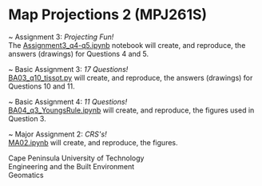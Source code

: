 # Map Projections 2  (MPJ261S) 

~ Assignment 3: *Projecting Fun!*  
The [Assignment3_q4-q5.ipynb](https://github.com/AdrianKriger/mpj261s_MapProjections2/blob/main/Assignment3_q4-q5.ipynb) notebook will create, and reproduce, the answers (drawings)  for Questions 4 and 5.

~ Basic Assignment 3: *17 Questions!*  
[BA03_q10_tissot.py](https://github.com/AdrianKriger/mpj261s_MapProjections2/blob/main/BA03_q10_tissot.py) will create, and reproduce, the answers (drawings)  for Questions 10 and 11.

~ Basic Assignment 4: *11 Questions!*  
[BA04_q3_YoungsRule.ipynb](https://github.com/AdrianKriger/mpj261s_MapProjections2/blob/main/BA04_q3_YoungsRule.ipynb) will create, and reproduce, the figures used in Question 3.

~ Major Assignment 2: *CRS's!*  
[MA02.ipynb](https://github.com/AdrianKriger/mpj261s_MapProjections2/blob/main/MA02.ipynb) will create, and reproduce, the figures.

Cape Peninsula University of Technology  
Engineering and the Built Environment  
Geomatics
